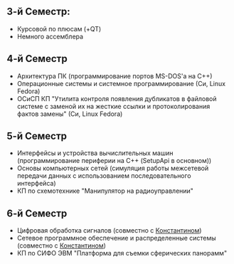 ## 3-й Семестр: 
- Курсовой по плюсам (+QT)
- Немного ассемблера

## 4-й Семестр
- Архитектура ПК (программирование портов MS-DOS'а на С++)
- Операционные системы и системное программирование (Си, Linux Fedora)
- ОСиСП КП "Утилита контроля появления дубликатов в файловой системе с заменой их на 
жесткие ссылки и протоколирования фактов замены" (Си, Linux Fedora)

## 5-й Семестр
- Интерфейсы и устройства вычислительных машин (программирование периферии на С++ (SetupApi в основном))
- Основы компьютерных сетей (симуляция работы межсетевой передачи данных с использованием последовательного интерфейса)
- КП по схемотехнике "Манипулятор на радиоуправлении"

## 6-й Семестр
- Цифровая обработка сигналов (совместно с [Константином](https://github.com/MsYoda))
- Сетевое программное обеспечение и распределенные системы (совместно с [Константином](https://github.com/MsYoda))
- КП по СИФО ЭВМ "Платформа для съемки сферических панорамм"

